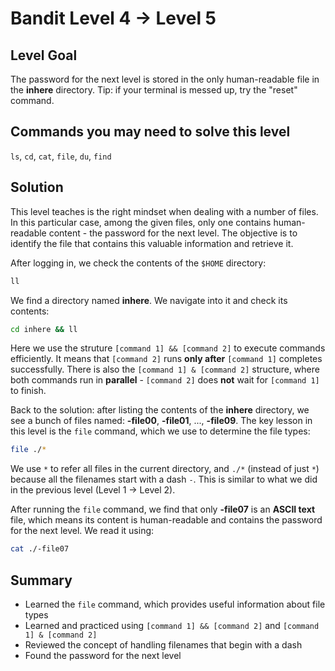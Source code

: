 # Bandit Level 4 → Level 5
## Level Goal
The password for the next level is stored in the only human-readable file in the **inhere** directory.
Tip: if your terminal is messed up, try the "reset" command.

## Commands you may need to solve this level
`ls`, `cd`, `cat`, `file`, `du`, `find`

## Solution
This level teaches is the right mindset when dealing with a number of files.
In this particular case, among the given files, only one contains human-readable content - the password for the next level.
The objective is to identify the file that contains this valuable information and retrieve it.

After logging in, we check the contents of the `$HOME` directory:
```bash
ll
```
We find a directory named **inhere**.
We navigate into it and check its contents:
```bash
cd inhere && ll
```
Here we use the struture `[command 1] && [command 2]` to execute commands efficiently.
It means that `[command 2]` runs **only after** `[command 1]` completes successfully.
There is also the `[command 1] & [command 2]` structure, where both commands run in **parallel** - `[command 2]` does **not** wait for `[command 1]` to finish.

Back to the solution: after listing the contents of the **inhere** directory, we see a bunch of files named: **-file00**, **-file01**, ..., **-file09**.
The key lesson in this level is the `file` command, which we use to determine the file types:
```bash
file ./*
```
We use `*` to refer all files in the current directory, and `./*` (instead of just `*`) because all the filenames start with a dash `-`.
This is similar to what we did in the previous level (Level 1 → Level 2).

After running the `file` command, we find that only **-file07** is an **ASCII text** file, which means its content is human-readable and contains the password for the next level.
We read it using:
```bash
cat ./-file07
```

## Summary
- Learned the `file` command, which provides useful information about file types
- Learned and practiced using `[command 1] && [command 2]` and `[command 1] & [command 2]`
- Reviewed the concept of handling filenames that begin with a dash
- Found the password for the next level
